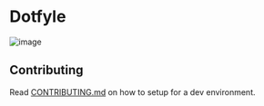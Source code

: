# Dotfyle

![image](https://user-images.githubusercontent.com/76068197/226184373-45efab48-3b0e-4577-8071-381a15b20491.png)

## Contributing

Read [CONTRIBUTING.md](./CONTRIBUTING.md) on how to setup for a dev environment.
